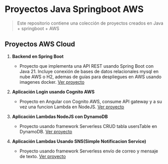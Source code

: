 # Proyectos Java Springboot AWS

> Este repositorio contiene una colección de proyectos creados en Java + springboot + AWS

## Proyectos AWS Cloud

1. **Backend en Spring Boot**
   - Proyecto que implementa una API REST usando Spring Boot con Java 21. Incluye conexión de bases de datos relacionales mysql en nube AWS o H2, ademas de guías para despliegues en AWS usando imagenes docker. [Ver proyecto](demoserviciosrest/back-api-simple/README.md)
   
2. **Aplicación Login usando Cognito AWS**
   - Proyecto en Angular con Cognito AWS, consume API gateway y a su vez una funcion Lambda en NodeJS. [Ver proyecto](angular-cognito/README.md)

3. **Aplicación Lambdas NodeJS con DynamoDB**
   - Proyecto usando framework Serverless CRUD tabla usersTable en DynamoDB. [Ver proyecto](lambda-crud-user-dynamodb/README.md)

4. **Aplicación Lambdas Usando SNS(Simple Notificacion Service)**
   - Proyecto usando framework Serverless envío de correo y mensaje de texto. [Ver proyecto](lambda-crud-user-dynamodb/aws-lambda-sns/README.md)